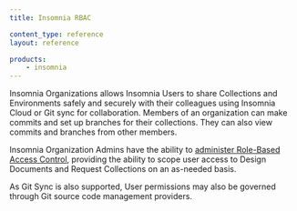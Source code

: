 ```yaml
---
title: Insomnia RBAC

content_type: reference
layout: reference

products:
    - insomnia
---
```


Insomnia Organizations allows Insomnia Users to share Collections and Environments safely and securely with their colleagues using Insomnia Cloud or Git sync for collaboration.
Members of an organization can make commits and set up branches for their collections. They can also view commits and branches from other members.

Insomnia Organization Admins have the ability to [administer Role-Based Access Control](/how-to/configure-rbac-insomnia/), providing the ability to scope user access to Design Documents and Request Collections on an as-needed basis.

As Git Sync is also supported, User permissions may also be governed through Git source code management providers.